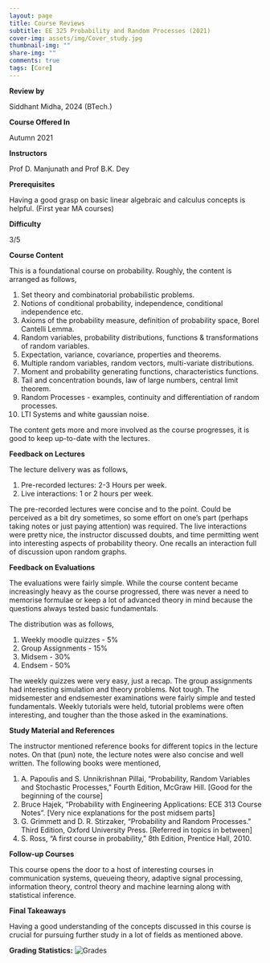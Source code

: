 ```yaml
---
layout: page
title: Course Reviews
subtitle: EE 325 Probability and Random Processes (2021)
cover-img: assets/img/Cover_study.jpg
thumbnail-img: ""
share-img: ""
comments: true
tags: [Core]
---
```


**Review by**

Siddhant Midha, 2024 (BTech.)

**Course Offered In**

Autumn 2021

**Instructors**

Prof D. Manjunath and Prof B.K. Dey

**Prerequisites**

Having a good grasp on basic linear algebraic and calculus concepts is helpful. (First year MA courses)

**Difficulty**

3/5

**Course Content**

This is a foundational course on probability. Roughly, the content is arranged as follows,
1. Set theory and combinatorial probabilistic problems.
2. Notions of conditional probability, independence, conditional independence etc.
3. Axioms of the probability measure, definition of probability space, Borel Cantelli Lemma.
4. Random variables, probability distributions, functions & transformations of random variables. 
5. Expectation, variance, covariance, properties and theorems.
6. Multiple random variables, random vectors, multi-variate distributions.
7. Moment and probability generating functions, characteristics functions.
8. Tail and concentration bounds, law of large numbers, central limit theorem.
9. Random Processes - examples, continuity and differentiation of random processes.
10. LTI Systems and white gaussian noise.

The content gets more and more involved as the course progresses, it is good to keep up-to-date with the lectures.
 
**Feedback on Lectures**

The lecture delivery was as follows,
1. Pre-recorded lectures: 2-3 Hours per week.
2. Live interactions: 1 or 2 hours per week.

The pre-recorded lectures were concise and to the point. Could be perceived as a bit dry sometimes, so some effort on one’s part (perhaps taking notes or just paying attention) was required. The live interactions were pretty nice, the instructor discussed doubts, and time permitting went into interesting aspects of probability theory. One recalls an interaction full of discussion upon random graphs.

**Feedback on Evaluations**

The evaluations were fairly simple. While the course content became increasingly heavy as the course progressed, there was never a need to memorise formulae or keep a lot of advanced theory in mind because the questions always tested basic fundamentals. 

The distribution was as follows,
1. Weekly moodle quizzes - 5%
2. Group Assignments - 15%
3. Midsem - 30%
4. Endsem - 50%

The weekly quizzes were very easy, just a recap. The group assignments had interesting simulation and theory problems. Not tough. The midsemester and endsemester examinations were fairly simple and tested fundamentals.
Weekly tutorials were held, tutorial problems were often interesting, and tougher than the those asked in the examinations.

**Study Material and References**

The instructor mentioned reference books for different topics in the lecture notes. On that (pun) note, the lecture notes were also concise and well written. The following books were mentioned,

1. A. Papoulis and S. Unnikrishnan Pillai, “Probability, Random Variables and Stochastic Processes," Fourth Edition, McGraw Hill. [Good for the beginning of the course]
2. Bruce Hajek, “Probability with Engineering Applications: ECE 313 Course Notes”. [Very nice explanations for the post midsem parts]
3. G. Grimmett and D. R. Stirzaker, “Probability and Random Processes." Third Edition, Oxford University Press. [Referred in topics in between]
4. S. Ross, “A first course in probability,” 8th Edition, Prentice Hall, 2010.

**Follow-up Courses**

This course opens the door to a host of interesting courses in communication systems, queueing theory, adaptive signal processing, information theory, control theory and machine learning along with statistical inference.

**Final Takeaways**

Having a good understanding of the concepts discussed in this course is crucial for pursuing further study in a lot of fields as mentioned above. 

**Grading Statistics:**
![Grades](325_grades.png)
